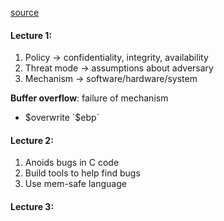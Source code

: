 [source](https://www.youtube.com/watch?v=M2gc6b1hmk8&list=PLA6Ht2dJt3SLQmKhygx8HfwV_hxuPPCea)

#### Lecture 1:
1. Policy -> confidentiality, integrity, availability
2. Threat mode -> assumptions about adversary
3. Mechanism -> software/hardware/system

**Buffer overflow**: failure of mechanism  
- $overwrite `$ebp`

#### Lecture 2:
1. Anoids bugs in C code
2. Build tools to help find bugs
3. Use mem-safe language

#### Lecture 3:


